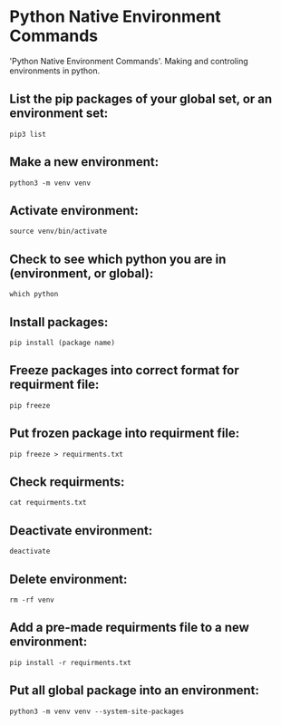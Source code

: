 # Python Native Environment Commands
'Python Native Environment Commands'. Making and controling environments in python.

## List the pip packages of your global set, or an environment set:
    pip3 list

## Make a new environment:
    python3 -m venv venv 

## Activate environment:
    source venv/bin/activate

## Check to see which python you are in (environment, or global):
    which python

## Install packages:
    pip install (package name)

## Freeze packages into correct format for requirment file:
    pip freeze

## Put frozen package into requirment file:
    pip freeze > requirments.txt

## Check requirments:
    cat requirments.txt

## Deactivate environment:
    deactivate

## Delete environment:
    rm -rf venv

## Add a pre-made requirments file to a new environment:
    pip install -r requirments.txt

## Put all global package into an environment:
    python3 -m venv venv --system-site-packages
